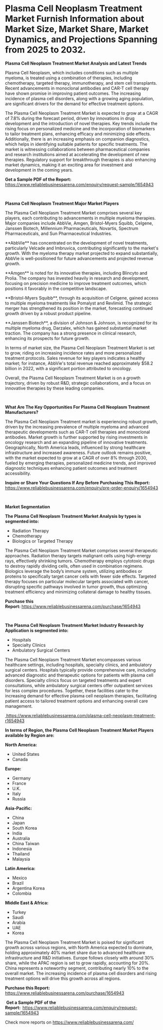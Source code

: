 <p><h1>Plasma Cell Neoplasm Treatment Market Furnish Information about Market Size, Market Share, Market Dynamics, and Projections Spanning from 2025 to 2032.</h1></p><p><strong>Plasma Cell Neoplasm Treatment Market Analysis and Latest Trends</strong></p>
<p><p>Plasma Cell Neoplasm, which includes conditions such as multiple myeloma, is treated using a combination of therapies, including chemotherapy, targeted therapy, immunotherapy, and stem cell transplants. Recent advancements in monoclonal antibodies and CAR-T cell therapy have shown promise in improving patient outcomes. The increasing incidence of plasma cell disorders, along with a growing aging population, are significant drivers for the demand for effective treatment options.</p><p>The Plasma Cell Neoplasm Treatment Market is expected to grow at a CAGR of 7.8% during the forecast period, driven by innovations in drug development and the introduction of novel therapies. Key trends include the rising focus on personalized medicine and the incorporation of biomarkers to tailor treatment plans, enhancing efficacy and minimizing side effects. Additionally, there is an increasing emphasis on companion diagnostics, which helps in identifying suitable patients for specific treatments. The market is witnessing collaborations between pharmaceutical companies and research institutions aimed at accelerating the development of new therapies. Regulatory support for breakthrough therapies is also enhancing market dynamics, making it an exciting area for investment and development in the coming years.</p></p>
<p><strong>Get a Sample PDF of the Report:&nbsp;</strong> <a href="https://www.reliablebusinessarena.com/enquiry/request-sample/1654943?utm_campaign=3068&utm_medium=2&utm_source=Github&utm_content=ia&utm_term=07032025&utm_id=plasma-cell-neoplasm-treatment">https://www.reliablebusinessarena.com/enquiry/request-sample/1654943</a></p>
<p>&nbsp;</p>
<p><strong>Plasma Cell Neoplasm Treatment Major Market Players</strong></p>
<p><p>The Plasma Cell Neoplasm Treatment Market comprises several key players, each contributing to advancements in multiple myeloma therapies. Major companies include AbbVie, Amgen, Bristol-Myers Squibb, Celgene, Janssen Biotech, Millennium Pharmaceuticals, Novartis, Spectrum Pharmaceuticals, and Sun Pharmaceutical Industries.</p><p>**AbbVie** has concentrated on the development of novel treatments, particularly Velcade and Imbruvica, contributing significantly to the market's growth. With the myeloma therapy market projected to expand substantially, AbbVie is well-positioned for future advancements and projected revenue growth.</p><p>**Amgen** is noted for its innovative therapies, including Blincyto and Prolia. The company has invested heavily in research and development, focusing on precision medicine to improve treatment outcomes, which positions it favorably in the competitive landscape.</p><p>**Bristol-Myers Squibb**, through its acquisition of Celgene, gained access to multiple myeloma treatments like Pomalyst and Revlimid. The strategic merger has strengthened its position in the market, forecasting continued growth driven by a robust product pipeline.</p><p>**Janssen Biotech**, a division of Johnson & Johnson, is recognized for its multiple myeloma drug, Darzalex, which has gained substantial market traction. The company has a strong presence in clinical research, enhancing its prospects for future growth.</p><p>In terms of market size, the Plasma Cell Neoplasm Treatment Market is set to grow, riding on increasing incidence rates and more personalized treatment protocols. Sales revenue for key players indicates a healthy market; for instance, AbbVie's total revenue reached approximately $58.2 billion in 2022, with a significant portion attributed to oncology.</p><p>Overall, the Plasma Cell Neoplasm Treatment Market is on a growth trajectory, driven by robust R&D, strategic collaborations, and a focus on innovative therapies by these leading companies.</p></p>
<p>&nbsp;</p>
<p><strong>What Are The Key Opportunities For Plasma Cell Neoplasm Treatment Manufacturers?</strong></p>
<p><p>The Plasma Cell Neoplasm Treatment market is experiencing robust growth, driven by the increasing prevalence of multiple myeloma and advanced therapeutic developments such as CAR-T cell therapies and monoclonal antibodies. Market growth is further supported by rising investments in oncology research and an expanding pipeline of innovative treatments. Geographically, North America leads, influenced by strong healthcare infrastructure and increased awareness. Future outlook remains positive, with the market expected to grow at a CAGR of over 8% through 2030, fueled by emerging therapies, personalized medicine trends, and improved diagnostic techniques enhancing patient outcomes and treatment accessibility.</p></p>
<p><strong>Inquire or Share Your Questions If Any Before Purchasing This Report:</strong> <a href="https://www.reliablebusinessarena.com/enquiry/pre-order-enquiry/1654943?utm_campaign=3068&utm_medium=2&utm_source=Github&utm_content=ia&utm_term=07032025&utm_id=plasma-cell-neoplasm-treatment">https://www.reliablebusinessarena.com/enquiry/pre-order-enquiry/1654943</a></p>
<p>&nbsp;</p>
<p><strong>Market Segmentation</strong></p>
<p><strong>The Plasma Cell Neoplasm Treatment Market Analysis by types is segmented into:</strong></p>
<p><ul><li>Radiation Therapy</li><li>Chemotherapy</li><li>Biologics or Targeted Therapy</li></ul></p>
<p><p>The Plasma Cell Neoplasm Treatment Market comprises several therapeutic approaches. Radiation therapy targets malignant cells using high-energy rays, effectively shrinking tumors. Chemotherapy employs cytotoxic drugs to destroy rapidly dividing cells, often used in combination regimens. Biologics leverage the body’s immune system, utilizing antibodies or proteins to specifically target cancer cells with fewer side effects. Targeted therapy focuses on particular molecular targets associated with cancer, disrupting specific pathways involved in tumor growth, thus optimizing treatment efficiency and minimizing collateral damage to healthy tissues.</p></p>
<p><strong>Purchase this Report:&nbsp;</strong><a href="https://www.reliablebusinessarena.com/purchase/1654943?utm_campaign=3068&utm_medium=2&utm_source=Github&utm_content=ia&utm_term=07032025&utm_id=plasma-cell-neoplasm-treatment">https://www.reliablebusinessarena.com/purchase/1654943</a></p>
<p>&nbsp;</p>
<p><strong>The Plasma Cell Neoplasm Treatment Market Industry Research by Application is segmented into:</strong></p>
<p><ul><li>Hospitals</li><li>Specialty Clinics</li><li>Ambulatory Surgical Centers</li></ul></p>
<p><p>The Plasma Cell Neoplasm Treatment Market encompasses various healthcare settings, including hospitals, specialty clinics, and ambulatory surgical centers. Hospitals typically provide comprehensive care, including advanced diagnostic and therapeutic options for patients with plasma cell disorders. Specialty clinics focus on targeted treatments and expert consultations, while ambulatory surgical centers offer outpatient services for less complex procedures. Together, these facilities cater to the increasing demand for effective plasma cell neoplasm therapies, facilitating patient access to tailored treatment options and enhancing overall care management.</p></p>
<p><a href="https://www.reliablebusinessarena.com/plasma-cell-neoplasm-treatment-r1654943?utm_campaign=3068&utm_medium=2&utm_source=Github&utm_content=ia&utm_term=07032025&utm_id=plasma-cell-neoplasm-treatment">&nbsp;https://www.reliablebusinessarena.com/plasma-cell-neoplasm-treatment-r1654943</a></p>
<p><strong>In terms of Region, the Plasma Cell Neoplasm Treatment Market Players available by Region are:</strong></p>
<p>
    <p> <strong> North America: </strong>
        <ul>
            <li>United States</li>
            <li>Canada</li>
        </ul>
        </p> 
    <p> <strong> Europe: </strong>
        <ul>
            <li>Germany</li>
            <li>France</li>
            <li>U.K.</li>
            <li>Italy</li>
            <li>Russia</li>
        </ul>
        </p> 
    <p> <strong> Asia-Pacific: </strong>
        <ul>
            <li>China</li>
            <li>Japan</li>
            <li>South Korea</li>
            <li>India</li>
            <li>Australia</li>
            <li>China Taiwan</li>
            <li>Indonesia</li>
            <li>Thailand</li>
            <li>Malaysia</li>
        </ul>
        </p> 
    <p> <strong> Latin America: </strong>
        <ul>
            <li>Mexico</li>
            <li>Brazil</li>
            <li>Argentina Korea</li>
            <li>Colombia</li>
        </ul>
        </p> 
    <p> <strong> Middle East & Africa: </strong>
        <ul>
            <li>Turkey</li>
            <li>Saudi</li>
            <li>Arabia</li>
            <li>UAE</li>
            <li>Korea</li>
        </ul>
    </p>
    </p>
<p><p>The Plasma Cell Neoplasm Treatment Market is poised for significant growth across various regions, with North America expected to dominate, holding approximately 40% market share due to advanced healthcare infrastructure and R&D initiatives. Europe follows closely with around 30% share, while the APAC region is set to grow rapidly, accounting for 20%. China represents a noteworthy segment, contributing nearly 10% to the overall market. The increasing incidence of plasma cell disorders and rising treatment options will drive this growth across all regions.</p></p>
<p><strong>Purchase this Report: </strong><a href="https://www.reliablebusinessarena.com/purchase/1654943?utm_campaign=3068&utm_medium=2&utm_source=Github&utm_content=ia&utm_term=07032025&utm_id=plasma-cell-neoplasm-treatment">https://www.reliablebusinessarena.com/purchase/1654943</a></p>
<p>&nbsp;<strong>Get a Sample PDF of the Report:&nbsp;&nbsp;</strong><a href="https://www.reliablebusinessarena.com/enquiry/request-sample/1654943?utm_campaign=3068&utm_medium=2&utm_source=Github&utm_content=ia&utm_term=07032025&utm_id=plasma-cell-neoplasm-treatment">https://www.reliablebusinessarena.com/enquiry/request-sample/1654943</a></p>
<p><strong></strong></p>
<p>Check more reports on <a href="https://www.reliablebusinessarena.com/?utm_campaign=3068&utm_medium=2&utm_source=Github&utm_content=ia&utm_term=07032025&utm_id=plasma-cell-neoplasm-treatment">https://www.reliablebusinessarena.com/</a></p>